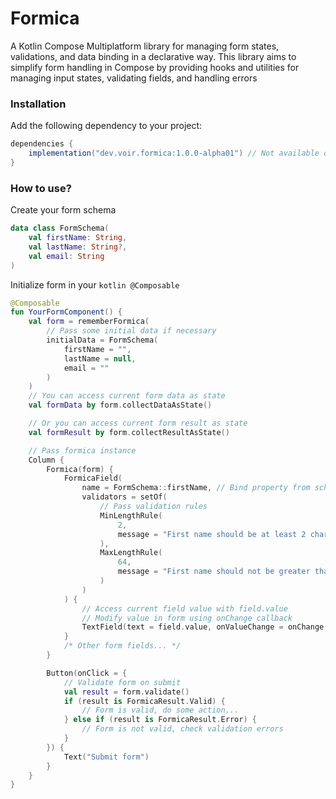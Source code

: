# Formica

A Kotlin Compose Multiplatform library for managing form states, validations, and data binding in a
declarative way. This library aims to simplify form handling in Compose by providing hooks and
utilities for managing input states, validating fields, and handling errors

### Installation

Add the following dependency to your project:

```gradle
dependencies {
    implementation("dev.voir.formica:1.0.0-alpha01") // Not available on public now, you can publish to mavenLocal.
}
```

### How to use?

Create your form schema

```kotlin
data class FormSchema(
    val firstName: String,
    val lastName: String?,
    val email: String
)
```

Initialize form in your ```kotlin @Composable```

```kotlin
@Composable
fun YourFormComponent() {
    val form = rememberFormica(
        // Pass some initial data if necessary
        initialData = FormSchema(
            firstName = "",
            lastName = null,
            email = ""
        )
    )
    // You can access current form data as state
    val formData by form.collectDataAsState()

    // Or you can access current form result as state
    val formResult by form.collectResultAsState()

    // Pass formica instance
    Column {
        Formica(form) {
            FormicaField(
                name = FormSchema::firstName, // Bind property from schema with FormicaField
                validators = setOf(
                    // Pass validation rules
                    MinLengthRule(
                        2,
                        message = "First name should be at least 2 characters"
                    ),
                    MaxLengthRule(
                        64,
                        message = "First name should not be greater than 64 characters"
                    )
                )
            ) {
                // Access current field value with field.value
                // Modify value in form using onChange callback
                TextField(text = field.value, onValueChange = onChange(FormSchema::firstName, it))
            }
            /* Other form fields... */
        }

        Button(onClick = {
            // Validate form on submit
            val result = form.validate()
            if (result is FormicaResult.Valid) {
                // Form is valid, do some action...
            } else if (result is FormicaResult.Error) {
                // Form is not valid, check validation errors
            }
        }) {
            Text("Submit form")
        }
    }
}
```
